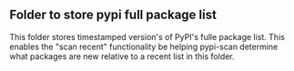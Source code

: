 ## Folder to store pypi full package list

This folder stores timestamped version's of PyPI's fulle package list.
This enables the "scan recent" functionality be helping pypi-scan
determine what packages are new relative to a recent list in this
folder.
